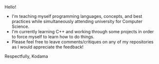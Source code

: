 Hello!

- I'm teaching myself programming languages, concepts, and best practices while simultaneously attending university for Computer Science.
- I'm currently learning C++ and working through some projects in order to force myself to learn how to do things.
- Please feel free to leave comments/critiques on any of my repositories as I would appreciate the feedback!

Respectfully,
Kodama
